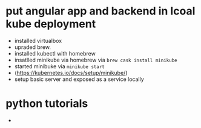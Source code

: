 # put angular app and backend in lcoal kube deployment

- installed virtualbox
- upraded brew.
- installed kubectl with homebrew
- insatlled minikube via homebrew via `brew cask install minikube`
- started minibuke via `minikube start`
- (https://kubernetes.io/docs/setup/minikube/)
- setup basic server and exposed as a service locally

# python tutorials

- 